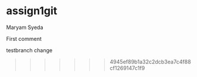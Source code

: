 # assign1git
Maryam Syeda

First comment


testbranch change
>>>>>>> 4945ef89b1a32c2dcb3ea7c4f88cf1269147c1f9
